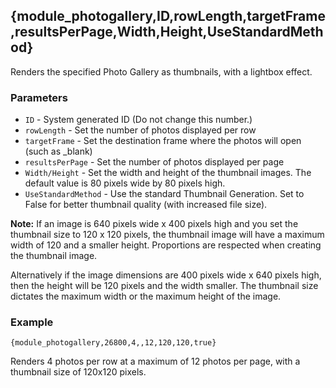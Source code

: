## {module_photogallery,ID,rowLength,targetFrame,resultsPerPage,Width,Height,UseStandardMethod}

Renders the specified Photo Gallery as thumbnails, with a lightbox effect.

### Parameters

* `ID` - System generated ID (Do not change this number.)
* `rowLength` - Set the number of photos displayed per row
* `targetFrame` - Set the destination frame where the photos will open (such as _blank)
* `resultsPerPage` - Set the number of photos displayed per page
* `Width/Height` - Set the width and height of the thumbnail images. The default value is 80 pixels wide by 80 pixels high.
* `UseStandardMethod` - Use the standard Thumbnail Generation. Set to False for better thumbnail quality (with increased file size).

**Note:** If an image is 640 pixels wide x 400 pixels high and you set the thumbnail size to 120 x 120 pixels, the thumbnail image will have a maximum width of 120 and a smaller height. Proportions are respected when creating the thumbnail image. 

Alternatively if the image dimensions are 400 pixels wide x 640 pixels high, then the height will be 120 pixels and the width smaller. The thumbnail size dictates the maximum width or the maximum height of the image.

### Example

`{module_photogallery,26800,4,,12,120,120,true}`

Renders 4 photos per row at a maximum of 12 photos per page, with a thumbnail size of 120x120 pixels. 
